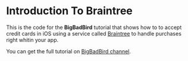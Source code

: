 # Introduction To Braintree

This is the code for the **BigBadBird** tutorial that shows how to to accept credit cards in iOS using a service called [Braintree](https://www.braintreepayments.com) to handle purchases right whitin your app.

You can get the full tutorial on [BigBadBird channel](https://www.youtube.com/user/applejournalcource).
